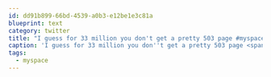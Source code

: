 ```yaml
---
id: dd91b899-66bd-4539-a0b3-e12be1e3c81a
blueprint: text
category: twitter
title: "I guess for 33 million you don't get a pretty 503 page #myspace http://ow.ly/i/ewQ5"
caption: 'I guess for 33 million you don''t get a pretty 503 page <span class="hashtag hashtag_local">#<a href="http://tweettemp.darylchymko.ca/?tag=myspace">myspace</a> http://ow.ly/i/ewQ5'
tags:
  - myspace
---
```

